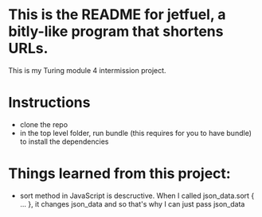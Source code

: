 # This is the README for jetfuel, a bitly-like program that shortens URLs.

This is my Turing module 4 intermission project.

# Instructions
* clone the repo
* in the top level folder, run bundle (this requires for you to have bundle) to install the dependencies

# Things learned from this project:

* sort method in JavaScript is descructive. When I called json_data.sort { ... }, it changes json_data and so that's why I can just pass json_data
